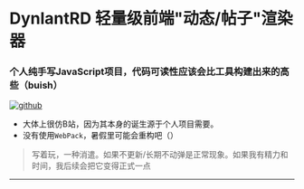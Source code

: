 # DynlantRD 轻量级前端"动态/帖子"渲染器
### 个人纯手写JavaScript项目，代码可读性应该会比工具构建出来的高些（buish）
[![github](https://img.shields.io/badge/JavaScript-F7DF1E?style=for-the-badge&logo=javascript&logoColor=black)](https://github.com/snowdreams1006)
- 大体上很仿B站，因为其本身的诞生源于个人项目需要。
- 没有使用`WebPack`，暑假里可能会重构吧（）
> 写着玩，一种消遣。如果不更新/长期不动弹是正常现象。如果我有精力和时间，我后续会把它变得正式一点
---------